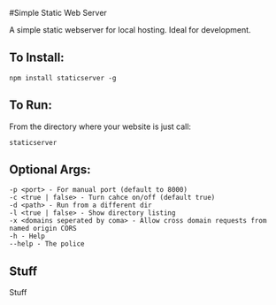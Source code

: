 #Simple Static Web Server

A simple static webserver for local hosting. Ideal for development.


To Install:
-----------
    npm install staticserver -g

To Run:
-------
From the directory where your website is just call:
    
    staticserver

Optional Args:
---------------
    -p <port> - For manual port (default to 8000)
    -c <true | false> - Turn cahce on/off (default true)
    -d <path> - Run from a different dir
    -l <true | false> - Show directory listing
    -x <domains seperated by coma> - Allow cross domain requests from named origin CORS
    -h - Help
    --help - The police


Stuff
-----
Stuff
